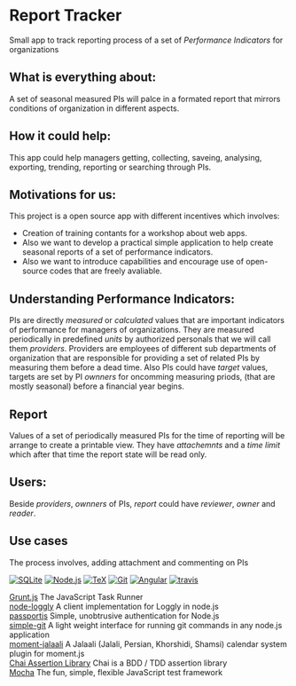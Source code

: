# Report Tracker
Small app to track reporting process of a set of *Performance Indicators* for organizations 

## What is everything about:
  A set of seasonal measured PIs will palce in a formated report that mirrors conditions of organization in different aspects.

## How it could help:
  This app could help managers getting, collecting, saveing, analysing, exporting, trending, reporting or searching through PIs.

## Motivations for us:
  This project is a open source app with different incentives which involves: 
  - Creation of training contants for a workshop about web apps. 
  - Also we want to develop a practical simple application to help create seasonal reports of a set of performance indicators.
  - Also we want to introduce capabilities and encourage use of open-source codes that are freely avaliable.  
  
## Understanding Performance Indicators:
  PIs are directly *measured* or *calculated* values that are important indicators of performance for managers of organizations. They are measured periodically in predefined *units* by authorized personals that we will call them *providers*. Providers are employees of different sub departments of organization that are responsible for providing a set of related PIs by measuring them before a dead time. Also PIs could have *target* values, targets are set by PI *ownners* for oncomming measuring priods, (that are mostly seasonal) before a financial year begins.
  
## Report
  Values of a set of periodically measured PIs for the time of reporting will be arrange to create a printable view. They have *attachemnts* and a *time limit* which after that time the report state will be read only.
  
## Users:
 Beside *providers*, *ownners* of PIs, *report* could have *reviewer*, *owner* and *reader*.

## Use cases
  The process involves, adding attachment and commenting on PIs

[![SQLite](https://www.sqlite.org/images/sqlite370_banner.gif)](https://www.sqlite.org/)
[![Node.js](https://www.shareicon.net/data/128x128/2015/10/06/112725_development_512x512.png/)](https://nodejs.org)
[![TeX](http://www.tug.org/images/tuglogo.png)](http://www.tug.org/)
[![Git](https://git-scm.com/images/logo@2x.png)](https://git-scm.com)
[![Angular](http://helpacoder.com/wp-content/uploads/2015/07/angular.jpeg)](https://github.com/angular)
[![travis](https://comodojo.org/wp-content/uploads/2015/06/travis_logo.png)](https://travis-ci.org/)

[Grunt.js](http://gruntjs.com) The JavaScript Task Runner  
[node-loggly](https://github.com/winstonjs/node-loggly) A client implementation for Loggly in node.js  
[passportjs](http://passportjs.org/) Simple, unobtrusive authentication for Node.js  
[simple-git](https://www.npmjs.com/package/simple-git) A light weight interface for running git commands in any node.js application  
[moment-jalaali](https://github.com/jalaali/moment-jalaali) A Jalaali (Jalali, Persian, Khorshidi, Shamsi) calendar system plugin for moment.js  
[Chai Assertion Library](http://chaijs.com/) Chai is a BDD / TDD assertion library   
[Mocha](https://mochajs.org/) The fun, simple, flexible JavaScript test framework
